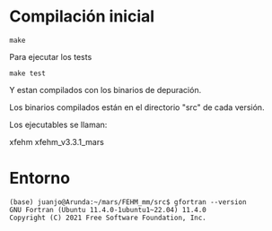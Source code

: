 # Compilación inicial


    make

Para ejecutar los tests

    make test

Y estan compilados con los binarios de depuración.

Los binarios compilados están en el directorio "src" de cada versión.

Los ejecutables se llaman:

xfehm
xfehm_v3.3.1_mars

# Entorno

    (base) juanjo@Arunda:~/mars/FEHM_mm/src$ gfortran --version
    GNU Fortran (Ubuntu 11.4.0-1ubuntu1~22.04) 11.4.0
    Copyright (C) 2021 Free Software Foundation, Inc.